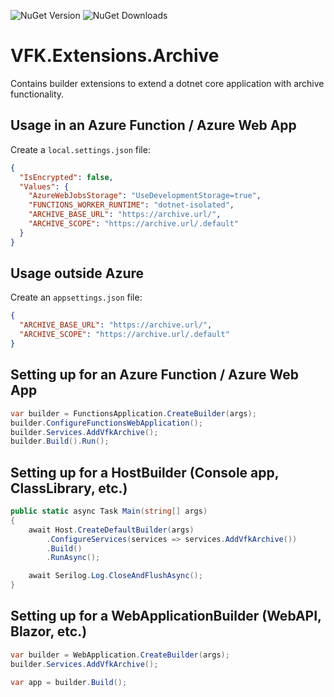 ![NuGet Version](https://img.shields.io/nuget/v/VFK.Extensions.Archive.svg)
![NuGet Downloads](https://img.shields.io/nuget/dt/VFK.Extensions.Archive.svg)

# VFK.Extensions.Archive

Contains builder extensions to extend a dotnet core application with archive functionality.

## Usage in an Azure Function / Azure Web App

Create a `local.settings.json` file:

```json
{
  "IsEncrypted": false,
  "Values": {
    "AzureWebJobsStorage": "UseDevelopmentStorage=true",
    "FUNCTIONS_WORKER_RUNTIME": "dotnet-isolated",
    "ARCHIVE_BASE_URL": "https://archive.url/",
    "ARCHIVE_SCOPE": "https://archive.url/.default"
  }
}
```

## Usage outside Azure

Create an `appsettings.json` file:

```json
{
  "ARCHIVE_BASE_URL": "https://archive.url/",
  "ARCHIVE_SCOPE": "https://archive.url/.default"
}
```

## Setting up for an Azure Function / Azure Web App

```csharp
var builder = FunctionsApplication.CreateBuilder(args);
builder.ConfigureFunctionsWebApplication();
builder.Services.AddVfkArchive();
builder.Build().Run();
```

## Setting up for a HostBuilder (Console app, ClassLibrary, etc.)

```csharp
public static async Task Main(string[] args)
{
    await Host.CreateDefaultBuilder(args)
        .ConfigureServices(services => services.AddVfkArchive())
        .Build()
        .RunAsync();

    await Serilog.Log.CloseAndFlushAsync();
}
```

## Setting up for a WebApplicationBuilder (WebAPI, Blazor, etc.)

```csharp
var builder = WebApplication.CreateBuilder(args);
builder.Services.AddVfkArchive();

var app = builder.Build();
```
